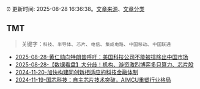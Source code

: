 :alarm_clock: 更新时间: 2025-08-28 16:36:38。[文章来源](/README.md)、[文章分类](/TAGS.md)

## TMT


> 关键字：`科技`、`半导体`、`芯片`、`电信`、`集成电路`、`中国移动`、`中国联通`



- [2025-08-28-黄仁勋向特朗普呼吁：美国科技公司不能被排除出中国市场](https://www.cls.cn/detail/2128641) 
- [2025-08-28-【数据看盘】大分歧！机构、游资激烈博弈多只算力、芯片股](https://www.cls.cn/detail/2129250) 
- [2024-11-20-加快构建同创新相适应的科技金融体制](https://xueqiu.com/9193403816/313561745) 
- [2024-11-19-国芯科技：自主芯片技术突破，AIMCU重塑行业格局](https://xueqiu.com/8151841495/313402043) 

